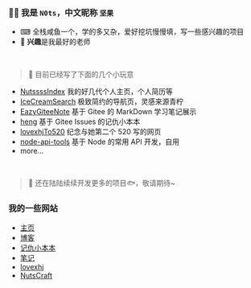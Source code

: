 ### 🧑‍💻 我是 `N0ts`，中文昵称 `坚果`

+ ⌨ 全栈咸鱼一个，学的多又杂，爱好挖坑慢慢填，写一些感兴趣的项目  
+ 🔋 **兴趣**是我最好的老师

<br />

> 📁 目前已经写了下面的几个小玩意  

+ [NutssssIndex](https://github.com/n0tssss/NutssssIndex) 我的好几代个人主页，个人简历等
+ [IceCreamSearch](https://github.com/n0tssss/IceCreamSearch) 极致简约的导航页，灵感来源青柠
+ [EazyGiteeNote](https://github.com/n0tssss/EazyGiteeNote) 基于 Gitee 的 MarkDown 学习笔记展示
+ [heng](https://github.com/n0tssss/heng) 基于 Gitee Issues 的记仇小本本
+ [lovexhjTo520](https://github.com/n0tssss/lovexhjTo520) 纪念与她第二个 520 写的网页
+ [node-api-tools](https://github.com/n0tssss/node-api-tools) 基于 Node 的常用 API 开发，自用
+ more...

<br />

> 💼 还在陆陆续续开发更多的项目🐟，敬请期待~

### 我的一些网站

+ [主页](https://n0ts.cn/)
+ [博客](https://blog.n0ts.cn/)
+ [记仇小本本](https://heng.n0ts.cn/)
+ [笔记](https://note.n0ts.cn/)
+ [lovexhj](https://lovexhj.cn/)
+ [NutsCraft](https://mc.n0ts.cn/)

<br />

<!-- ![Github State](https://github-readme-stats.vercel.app/api?username=n0tssss&theme=radical) -->
<!-- ![Top Langs](https://github-readme-stats.vercel.app/api/top-langs/?username=n0tssss&theme=radical) -->

